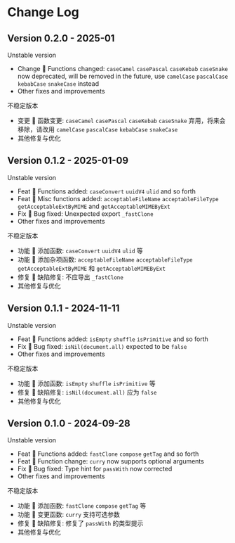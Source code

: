 # Change Log

## Version 0.2.0 - 2025-01

Unstable version

- Change 🥟 Functions changed: `caseCamel` `casePascal` `caseKebab` `caseSnake` now deprecated, will be removed in the future, use `camelCase` `pascalCase` `kebabCase` `snakeCase` instead
- Other fixes and improvements

不稳定版本

- 变更 🥟 函数变更: `caseCamel` `casePascal` `caseKebab` `caseSnake` 弃用，将来会移除，请改用 `camelCase` `pascalCase` `kebabCase` `snakeCase`
- 其他修复与优化

## Version 0.1.2 - 2025-01-09

Unstable version

- Feat 🥥 Functions added: `caseConvert` `uuidV4` `ulid` and so forth
- Feat 🥥 Misc functions added: `acceptableFileName` `acceptableFileType` `getAcceptableExtByMIME` and `getAcceptableMIMEByExt`
- Fix 🥕 Bug fixed: Unexpected export `_fastClone`
- Other fixes and improvements

不稳定版本

- 功能 🥥 添加函数: `caseConvert` `uuidV4` `ulid` 等
- 功能 🥥 添加杂项函数: `acceptableFileName` `acceptableFileType` `getAcceptableExtByMIME` 和 `getAcceptableMIMEByExt`
- 修复 🥕 缺陷修复: 不应导出 `_fastClone`
- 其他修复与优化

## Version 0.1.1 - 2024-11-11

Unstable version

- Feat 🥥 Functions added: `isEmpty` `shuffle` `isPrimitive` and so forth
- Fix 🥕 Bug fixed: `isNil(document.all)` expected to be `false`
- Other fixes and improvements

不稳定版本

- 功能 🥥 添加函数: `isEmpty` `shuffle` `isPrimitive` 等
- 修复 🥕 缺陷修复: `isNil(document.all)` 应为 `false`
- 其他修复与优化

## Version 0.1.0 - 2024-09-28

Unstable version

- Feat 🥥 Functions added: `fastClone` `compose` `getTag` and so forth
- Feat 🥥 Function change: `curry` now supports optional arguments
- Fix 🥕 Bug fixed: Type hint for `passWith` now corrected
- Other fixes and improvements

不稳定版本

- 功能 🥥 添加函数: `fastClone` `compose` `getTag` 等
- 功能 🥥 变更函数: `curry` 支持可选参数
- 修复 🥕 缺陷修复: 修复了 `passWith` 的类型提示
- 其他修复与优化
